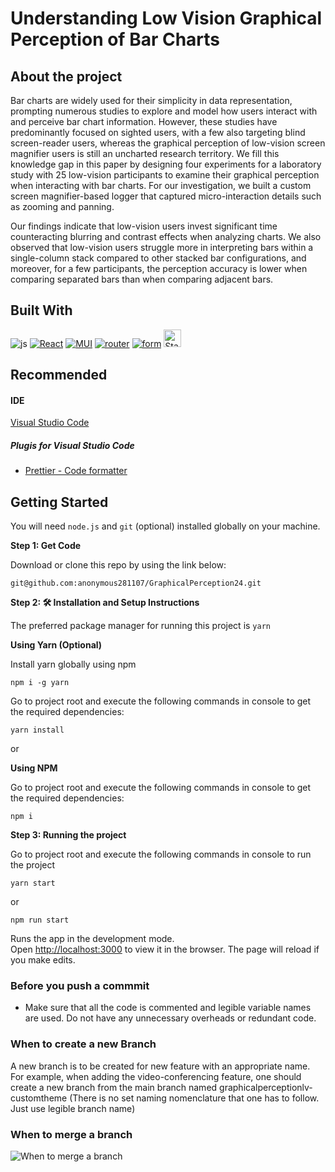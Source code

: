 # Understanding Low Vision Graphical Perception of Bar Charts

## About the project

Bar charts are widely used for their simplicity in data representation, prompting numerous studies to explore and model how users interact with and perceive bar chart information. However, these studies have predominantly focused on sighted users, with a few also targeting blind screen-reader users, whereas the graphical perception of low-vision screen magnifier users is still an uncharted research territory. We fill this knowledge gap in this paper by designing four experiments for a laboratory study with 25 low-vision participants to examine their graphical perception when interacting with bar charts. For our investigation, we built a custom screen magnifier-based logger that captured micro-interaction details such as zooming and panning. 

Our findings indicate that low-vision users invest significant time counteracting blurring and contrast effects when analyzing charts. We also observed that low-vision users struggle more in interpreting bars within a single-column stack compared to other stacked bar configurations, and moreover, for a few participants, the perception accuracy is lower when comparing separated bars than when comparing adjacent bars.

## Built With

![js]
[![React][React.js]][React-url]
[![MUI][MUI]][MUI-url]
[![router][router]][router-url]
[![form][form]][form-url]
[<img alt="Static Badge" src="https://img.shields.io/badge/%F0%9F%90%BB%20%20ZUSTAND-blue?style=flat-square" height="28px">][zustand-url]

## Recommended

#### IDE

[Visual Studio Code](https://code.visualstudio.com/)

##### Plugis for **Visual Studio Code**

- [Prettier - Code formatter](https://marketplace.visualstudio.com/items?itemName=esbenp.prettier-vscode)

## Getting Started

You will need `node.js` and `git` (optional) installed globally on your machine.

**Step 1: Get Code**

Download or clone this repo by using the link below:

```
git@github.com:anonymous281107/GraphicalPerception24.git
```

**Step 2: 🛠 Installation and Setup Instructions**

The preferred package manager for running this project is `yarn`

**Using Yarn (Optional)**

Install yarn globally using npm

```
npm i -g yarn
```

Go to project root and execute the following commands in console to get the required dependencies:

```
yarn install
```

or

**Using NPM**

Go to project root and execute the following commands in console to get the required dependencies:

```
npm i
```

**Step 3: Running the project**

Go to project root and execute the following commands in console to run the project

```
yarn start
```

or

```
npm run start
```

Runs the app in the development mode.\
Open [http://localhost:3000](http://localhost:3000) to view it in the browser.
The page will reload if you make edits.

### Before you push a commmit

- Make sure that all the code is commented and legible variable names are used. Do not have any unnecessary overheads or redundant code.

### When to create a new Branch

A new branch is to be created for new feature with an appropriate name. For example, when adding the video-conferencing feature, one should create a new branch from the main branch named graphicalperceptionlv-customtheme (There is no set naming nomenclature that one has to follow. Just use legible branch name)

### When to merge a branch

![When to merge a branch](https://i.imgur.com/t4qSgnA.png)

<!-- MARKDOWN LINKS & IMAGES -->
<!-- https://www.markdownguide.org/basic-syntax/#reference-style-links -->

[React.js]: https://img.shields.io/badge/React-20232A?style=for-the-badge&logo=react&logoColor=61DAFB
[React-url]: https://reactjs.org/
[MUI]: https://img.shields.io/badge/MUI-%230081CB.svg?style=for-the-badge&logo=mui&logoColor=white
[MUI-url]: https://mui.com/
[router]: https://img.shields.io/badge/React_Router-CA4245?style=for-the-badge&logo=react-router&logoColor=white
[router-url]: https://reactrouter.com/en/main
[form]: https://img.shields.io/badge/React%20Hook%20Form-%23EC5990.svg?style=for-the-badge&logo=reacthookform&logoColor=white
[form-url]: https://react-hook-form.com/
[js]: https://img.shields.io/badge/javascript-%23323330.svg?logo=javascript&logoColor=%23F7DF1E&style=for-the-badge
[zustand]: https://img.shields.io/badge/%F0%9F%90%BB%20ZUSTAND%20-%20%230371c8?style=flat-square&logoColor=%23000
[zustand-url]: https://docs.pmnd.rs/zustand/getting-started/introduction
